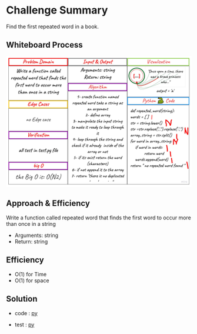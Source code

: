 # Challenge Summary

Find the first repeated word in a book.

## Whiteboard Process

![board](./assets/cc31.jpg)

## Approach & Efficiency

Write a function called repeated word that finds the first word to occur more than once in a string

- Arguments: string
- Return: string

## Efficiency

- O(1) for Time
- O(1) for space

## Solution

- code : [py](hashmap_repeated_word/code.py)

- test : [py](./tests/test_hashmap_repeated_word.py)
